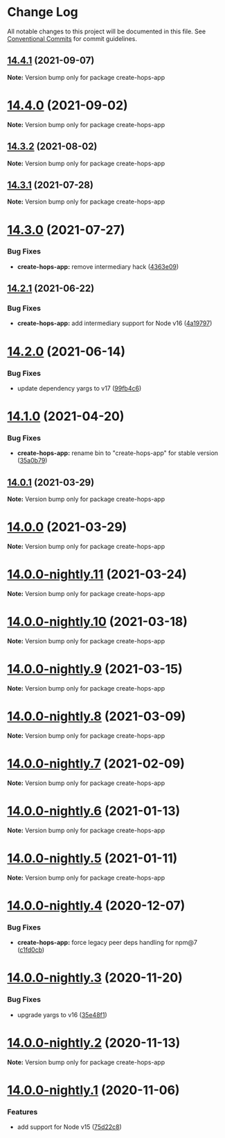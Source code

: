 # Change Log

All notable changes to this project will be documented in this file.
See [Conventional Commits](https://conventionalcommits.org) for commit guidelines.

## [14.4.1](https://github.com/xing/hops/compare/v14.4.0...v14.4.1) (2021-09-07)

**Note:** Version bump only for package create-hops-app





# [14.4.0](https://github.com/xing/hops/compare/v14.3.2...v14.4.0) (2021-09-02)

**Note:** Version bump only for package create-hops-app





## [14.3.2](https://github.com/xing/hops/compare/v14.3.1...v14.3.2) (2021-08-02)

**Note:** Version bump only for package create-hops-app





## [14.3.1](https://github.com/xing/hops/compare/v14.3.0...v14.3.1) (2021-07-28)

**Note:** Version bump only for package create-hops-app





# [14.3.0](https://github.com/xing/hops/compare/v14.2.1...v14.3.0) (2021-07-27)


### Bug Fixes

* **create-hops-app:** remove intermediary hack ([4363e09](https://github.com/xing/hops/commit/4363e09da43b6d9ea20969f633a0c192be4804a1))





## [14.2.1](https://github.com/xing/hops/compare/v14.2.0...v14.2.1) (2021-06-22)


### Bug Fixes

* **create-hops-app:** add intermediary support for Node v16 ([4a19797](https://github.com/xing/hops/commit/4a1979784f33cfc9e44f2966ce13abcf412527f6))





# [14.2.0](https://github.com/xing/hops/compare/v14.1.0...v14.2.0) (2021-06-14)


### Bug Fixes

* update dependency yargs to v17 ([99fb4c6](https://github.com/xing/hops/commit/99fb4c6c52ff20722b169cfc7d2d23eedde07f11))





# [14.1.0](https://github.com/xing/hops/compare/v14.0.1...v14.1.0) (2021-04-20)


### Bug Fixes

* **create-hops-app:** rename bin to "create-hops-app" for stable version ([35a0b79](https://github.com/xing/hops/commit/35a0b79cd339daf044863a696e5f4e9f0c924748))





## [14.0.1](https://github.com/xing/hops/compare/v14.0.0...v14.0.1) (2021-03-29)

**Note:** Version bump only for package create-hops-app





# [14.0.0](https://github.com/xing/hops/compare/v14.0.0-nightly.11...v14.0.0) (2021-03-29)

**Note:** Version bump only for package create-hops-app





# [14.0.0-nightly.11](https://github.com/xing/hops/compare/v14.0.0-nightly.10...v14.0.0-nightly.11) (2021-03-24)

**Note:** Version bump only for package create-hops-app





# [14.0.0-nightly.10](https://github.com/xing/hops/compare/v14.0.0-nightly.9...v14.0.0-nightly.10) (2021-03-18)

**Note:** Version bump only for package create-hops-app





# [14.0.0-nightly.9](https://github.com/xing/hops/compare/v14.0.0-nightly.7...v14.0.0-nightly.9) (2021-03-15)

**Note:** Version bump only for package create-hops-app





# [14.0.0-nightly.8](https://github.com/xing/hops/compare/v14.0.0-nightly.7...v14.0.0-nightly.8) (2021-03-09)

**Note:** Version bump only for package create-hops-app





# [14.0.0-nightly.7](https://github.com/xing/hops/compare/v14.0.0-nightly.6...v14.0.0-nightly.7) (2021-02-09)

**Note:** Version bump only for package create-hops-app





# [14.0.0-nightly.6](https://github.com/xing/hops/compare/v14.0.0-nightly.5...v14.0.0-nightly.6) (2021-01-13)

**Note:** Version bump only for package create-hops-app





# [14.0.0-nightly.5](https://github.com/xing/hops/compare/v14.0.0-nightly.4...v14.0.0-nightly.5) (2021-01-11)

**Note:** Version bump only for package create-hops-app





# [14.0.0-nightly.4](https://github.com/xing/hops/compare/v14.0.0-nightly.3...v14.0.0-nightly.4) (2020-12-07)


### Bug Fixes

* **create-hops-app:** force legacy peer deps handling for npm@7 ([c1fd0cb](https://github.com/xing/hops/commit/c1fd0cb47f206be3ad7dfaf5a5d8f1ab6400e518))





# [14.0.0-nightly.3](https://github.com/xing/hops/compare/v14.0.0-nightly.2...v14.0.0-nightly.3) (2020-11-20)


### Bug Fixes

* upgrade yargs to v16 ([35e48f1](https://github.com/xing/hops/commit/35e48f1a72e7e3ef220b3cedfc30209d00b715f7))





# [14.0.0-nightly.2](https://github.com/xing/hops/compare/v14.0.0-nightly.1...v14.0.0-nightly.2) (2020-11-13)

**Note:** Version bump only for package create-hops-app





# [14.0.0-nightly.1](https://github.com/xing/hops/compare/v13.0.0...v14.0.0-nightly.1) (2020-11-06)


### Features

* add support for Node v15 ([75d22c8](https://github.com/xing/hops/commit/75d22c88db5beab3fa4f3edf29ccd5c5fb29fd2f))
